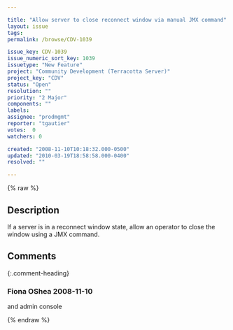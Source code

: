 ```yaml
---

title: "Allow server to close reconnect window via manual JMX command"
layout: issue
tags: 
permalink: /browse/CDV-1039

issue_key: CDV-1039
issue_numeric_sort_key: 1039
issuetype: "New Feature"
project: "Community Development (Terracotta Server)"
project_key: "CDV"
status: "Open"
resolution: ""
priority: "2 Major"
components: ""
labels: 
assignee: "prodmgmt"
reporter: "tgautier"
votes:  0
watchers: 0

created: "2008-11-10T10:18:32.000-0500"
updated: "2010-03-19T18:58:58.000-0400"
resolved: ""

---
```




{% raw %}



## Description

<div markdown="1" class="description">

If a server is in a reconnect window state, allow an operator to close the window using a JMX command.

</div>

## Comments


{:.comment-heading}
### **Fiona OShea** <span class="date">2008-11-10</span>

<div markdown="1" class="comment">

and admin console 

</div>



{% endraw %}
